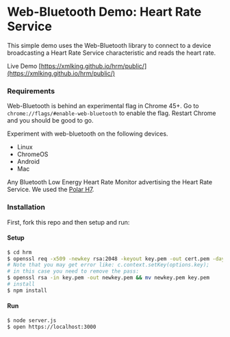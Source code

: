 
Web-Bluetooth Demo: Heart Rate Service
======================================

This simple demo uses the Web-Bluetooth library to connect to a device broadcasting a Heart Rate Service characteristic and reads the heart rate.

Live Demo [https://xmlking.github.io/hrm/public/](https://xmlking.github.io/hrm/public/)

### Requirements

Web-Bluetooth is behind an experimental flag in Chrome 45+. Go to `chrome://flags/#enable-web-bluetooth` to enable the flag. Restart Chrome and you should be good to go.

Experiment with web-bluetooth on the following devices.
  * Linux      
  * ChromeOS
  * Android
  * Mac

Any Bluetooth Low Energy Heart Rate Monitor advertising the Heart Rate Service. We used the [Polar H7](http://www.amazon.com/Polar-Bluetooth-Fitness-Tracker-XX-Large/dp/B007S088F4/ref=sr_1_1?ie=UTF8&qid=1464890553&sr=8-1&keywords=polar+h7).

### Installation

First, fork this repo and then setup and run:

#### Setup

```bash
$ cd hrm
$ openssl req -x509 -newkey rsa:2048 -keyout key.pem -out cert.pem -days 365
# Note that you may get error like: c.context.setKey(options.key);
# in this case you need to remove the pass:
$ openssl rsa -in key.pem -out newkey.pem && mv newkey.pem key.pem
# install 
$ npm install
```

#### Run

```bash
$ node server.js
$ open https://localhost:3000
```